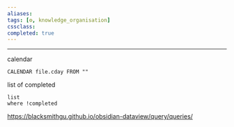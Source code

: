 ```yaml
---
aliases: 
tags: [⚙️, knowledge_organisation]
cssclass:
completed: true
---
```



*******
 
 calendar
```dataview
CALENDAR file.cday FROM ""
```


list of completed 
```dataview
list
where !completed
```


https://blacksmithgu.github.io/obsidian-dataview/query/queries/